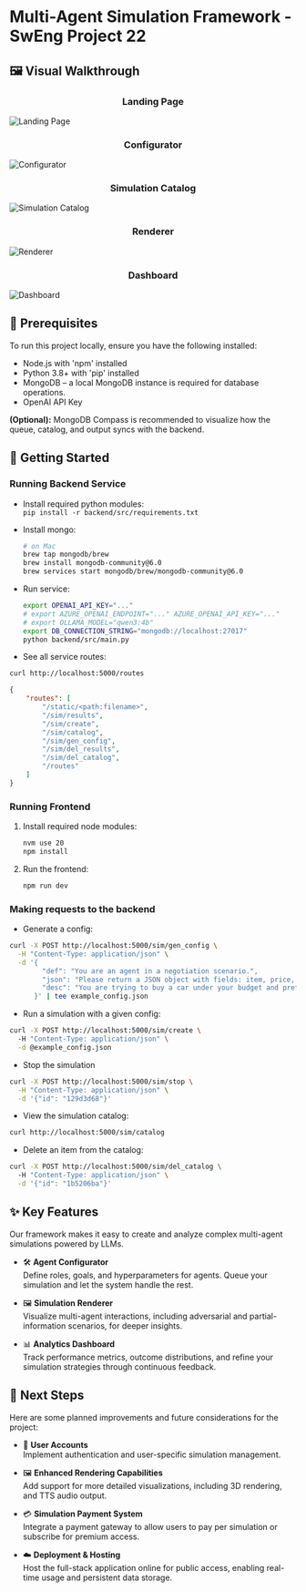 # Multi-Agent Simulation Framework - SwEng Project 22

## 🖼️ Visual Walkthrough

<h3 align="center">Landing Page</h3>

![Landing Page](./frontend/public/images/landingpage.png)

<h3 align="center">Configurator</h3>

![Configurator](./frontend/public/images/configurator.png)

<h3 align="center">Simulation Catalog</h3>

![Simulation Catalog](./frontend/public/images/simulationcatalog.png)

<h3 align="center">Renderer</h3>

![Renderer](./frontend/public/images/renderer.png)

<h3 align="center">Dashboard</h3>

![Dashboard](./frontend/public/images/dashboard.png)

## 🔧 Prerequisites

To run this project locally, ensure you have the following installed:

- Node.js with 'npm' installed
- Python 3.8+ with 'pip' installed
- MongoDB – a local MongoDB instance is required for database operations.
- OpenAI API Key

**(Optional):** MongoDB Compass is recommended to visualize how the queue, catalog, and output syncs with the backend.

## 🚀 Getting Started

### Running Backend Service

- Install required python modules: \
   `pip install -r backend/src/requirements.txt`

- Install mongo:
  ```bash
  # on Mac
  brew tap mongodb/brew
  brew install mongodb-community@6.0
  brew services start mongodb/brew/mongodb-community@6.0
  ```

- Run service:
  ```bash
  export OPENAI_API_KEY="..."  
  # export AZURE_OPENAI_ENDPOINT="..." AZURE_OPENAI_API_KEY="..."
  # export OLLAMA_MODEL="qwen3:4b"
  export DB_CONNECTION_STRING="mongodb://localhost:27017"
  python backend/src/main.py
  ```

- See all service routes:
```bash
curl http://localhost:5000/routes
```

```json
{
    "routes": [
        "/static/<path:filename>",
        "/sim/results",
        "/sim/create",
        "/sim/catalog",
        "/sim/gen_config",
        "/sim/del_results",
        "/sim/del_catalog",
        "/routes"
    ]
}
```

### Running Frontend

1. Install required node modules:
   ```bash
   nvm use 20
   npm install
   ```
2. Run the frontend:
   ```bash
   npm run dev
   ```

### Making requests to the backend

- Generate a config:

```bash
curl -X POST http://localhost:5000/sim/gen_config \
  -H "Content-Type: application/json" \
  -d '{
        "def": "You are an agent in a negotiation scenario.",
        "json": "Please return a JSON object with fields: item, price, urgency.",
        "desc": "You are trying to buy a car under your budget and prefer a quick deal."
      }' | tee example_config.json
```

- Run a simulation with a given config:

```bash
curl -X POST http://localhost:5000/sim/create \        
  -H "Content-Type: application/json" \
  -d @example_config.json
```

- Stop the simulation

```bash
curl -X POST http://localhost:5000/sim/stop \
  -H "Content-Type: application/json" \
  -d '{"id": "129d3d68"}'
```

- View the simulation catalog:

```bash
curl http://localhost:5000/sim/catalog
```

- Delete an item from the catalog:

```bash
curl -X POST http://localhost:5000/sim/del_catalog \   
  -H "Content-Type: application/json" \
  -d '{"id": "1b5206ba"}'
```




## ✨ Key Features

Our framework makes it easy to create and analyze complex multi-agent simulations powered by LLMs.

- 🛠️ **Agent Configurator**  
  Define roles, goals, and hyperparameters for agents. Queue your simulation and let the system handle the rest.

- 🖼️ **Simulation Renderer**  
  Visualize multi-agent interactions, including adversarial and partial-information scenarios, for deeper insights.

- 📊 **Analytics Dashboard**  
  Track performance metrics, outcome distributions, and refine your simulation strategies through continuous feedback.

## 🔭 Next Steps

Here are some planned improvements and future considerations for the project:

- 👤 **User Accounts**  
  Implement authentication and user-specific simulation management.

- 🖼️ **Enhanced Rendering Capabilities**  
  Add support for more detailed visualizations, including 3D rendering, and TTS audio output.

- 💳 **Simulation Payment System**  
  Integrate a payment gateway to allow users to pay per simulation or subscribe for premium access.

- ☁️ **Deployment & Hosting**  
  Host the full-stack application online for public access, enabling real-time usage and persistent data storage.

